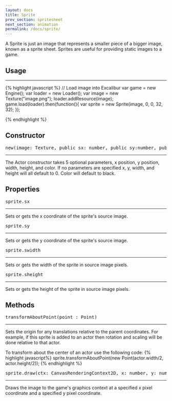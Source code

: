 ```yaml
---
layout: docs
title: Sprite
prev_section: spritesheet
next_section: animation
permalink: /docs/sprite/
---
```


A Sprite is just an image that represents a smaller piece of a bigger image, 
known as a sprite sheet. Sprites are useful for providing static images to
a game.

## Usage
--------
{% highlight javascript %}
// Load image into Excalibur
var game = new Engine();
var loader = new Loader();
var image = new Texture("image.png");
loader.addResource(image);
game.load(loader).then(function(){
   var sprite = new Sprite(image, 0, 0, 32, 32);
});


{% endhighlight %}


## Constructor 
<pre>new(image: Texture, public sx: number, public sy:number, public swidth: number, public sheight : number)</pre>
--------------

The Actor constructor takes 5 optional parameters, x position, y position,
width, height, and color. If no parameters are specified x, y, width, and 
height will all default to 0. Color will default to black.

## Properties
<pre>sprite.sx</pre>
-------------

Sets or gets the x coordinate of the sprite's source image.

<pre>sprite.sy</pre>
-------------

Sets or gets the y coordinate of the sprite's source image.

<pre>sprite.swidth</pre>
-------------

Sets or gets the width of the sprite in source image pixels.

<pre>sprite.sheight</pre>
-------------

Sets or gets the height of the sprite in source image pixels.

## Methods

<pre>transformAboutPoint(point : Point)</pre>
-------------

Sets the origin for any translations relative to the parent coordinates. For example, if this sprite is
added to an actor then rotation and scaling will be done relative to that actor.

To transform about the center of an actor use the following code:
{% highlight javascript%}
sprite.transformAboutPoint(new Point(actor.width/2, actor.height/2));
{% endhighlight %}

<pre>sprite.draw(ctx: CanvasRenderingContext2D, x: number, y: number)</pre>
-------------

Draws the image to the game's graphics context at a specified x pixel coordinate
and a specified y pixel coordinate.
